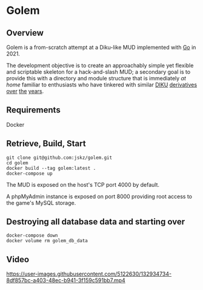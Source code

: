 # Golem

## Overview

Golem is a from-scratch attempt at a Diku-like MUD implemented with [Go](https://golang.org/) in 2021.

The development objective is to create an approachably simple yet flexible and scriptable skeleton for a hack-and-slash MUD; a secondary goal is to provide this with a directory and module structure that is immediately *at home* familiar to enthusiasts who have tinkered with similar [DIKU](https://github.com/sneezymud/dikumud) [derivatives](https://github.com/alexmchale/merc-mud) [over](https://github.com/Yuffster/CircleMUD) [the](https://github.com/DikuMUDOmnibus/ROM) [years](https://github.com/smaugmuds/_smaug_).

## Requirements

Docker
## Retrieve, Build, Start

```
git clone git@github.com:jskz/golem.git
cd golem
docker build --tag golem:latest .
docker-compose up
```

The MUD is exposed on the host's TCP port 4000 by default.

A phpMyAdmin instance is exposed on port 8000 providing root access to the game's MySQL storage.

## Destroying all database data and starting over

```
docker-compose down
docker volume rm golem_db_data
```

## Video

https://user-images.githubusercontent.com/5122630/132934734-8df857bc-a403-48ec-b941-3f159c591bb7.mp4
